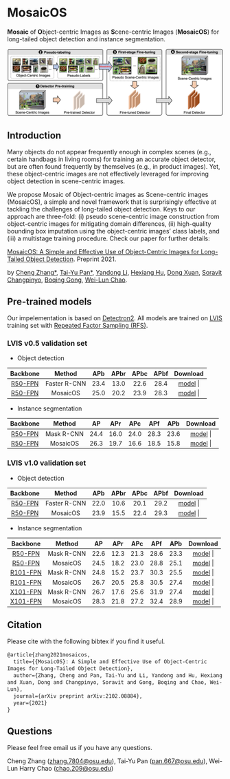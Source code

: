 # MosaicOS
**Mosaic** of **O**bject-centric Images as **S**cene-centric Images (**MosaicOS**) for long-tailed object detection and instance segmentation.

![](image/mosaicos.png)

## Introduction
Many objects do not appear frequently enough in complex scenes (e.g., certain handbags in living rooms) for 
training an accurate object detector, but are often found frequently by themselves (e.g., in product images). 
Yet, these object-centric images are not effectively leveraged for improving object detection in scene-centric 
images. 

We propose Mosaic of Object-centric images as Scene-centric images (MosaicOS), a simple and novel framework that is surprisingly effective at tackling the challenges of long-tailed object detection. Keys to our approach
are three-fold: (i) pseudo scene-centric image construction from object-centric images for mitigating domain differences, (ii) high-quality bounding box imputation using
the object-centric images’ class labels, and (iii) a multistage training procedure. Check our paper for further details:

[MosaicOS: 
A Simple and Effective Use of Object-Centric Images for Long-Tailed Object Detection](https://arxiv.org/abs/2102.08884).
Preprint 2021.

by [Cheng Zhang*](https://czhang0528.github.io/), [Tai-Yu Pan*](https://scholar.google.com/citations?user=c67q8toAAAAJ&hl=en), 
[Yandong Li](https://cold-winter.github.io/), [Hexiang Hu](http://www.hexianghu.com/), [Dong Xuan](https://web.cse.ohio-state.edu/~xuan.3/), 
[Soravit Changpinyo](http://www-scf.usc.edu/~schangpi/), [Boqing Gong](http://boqinggong.info/), [Wei-Lun Chao](https://sites.google.com/view/wei-lun-harry-chao). 


## Pre-trained models

Our impelementation is based on [Detectron2](https://github.com/facebookresearch/detectron2).
All models are trained on [LVIS](https://www.lvisdataset.org/) training set with [Repeated Factor 
Sampling (RFS)](https://arxiv.org/abs/1908.03195). 

### LVIS v0.5 validation set
* Object detection

| Backbone | Method | APb | APbr | APbc | APbf | Download |
| :----: | :----: | :----:|:----: |:----: |:----: |:----: |
|[R50-FPN]() | Faster R-CNN | 23.4 | 13.0 | 22.6 | 28.4 | [model](https://buckeyemailosu-my.sharepoint.com/:u:/g/personal/pan_667_buckeyemail_osu_edu/ES8mmUMhyJ9GkNeDIwNhvB0BV5PYjWIfhtNE06ttws_gog?e=0CHcAO) &#124; |
|[R50-FPN]() | MosaicOS | 25.0 | 20.2 | 23.9 | 28.3 | [model](https://buckeyemailosu-my.sharepoint.com/:u:/g/personal/pan_667_buckeyemail_osu_edu/ERJE9Kh-gBhLhqysyqZbcyQBP9RjPo_oe_gtm8jI5OP8Eg?e=9XP6kH) &#124; |

* Instance segmentation

|Backbone| Method | AP | APr | APc | APf | APb | Download |
| :----:| :----: | :----: |:----: |:----: |:----: |:----: |:----: |
|[R50-FPN](https://github.com/facebookresearch/detectron2/blob/master/configs/LVISv0.5-InstanceSegmentation/mask_rcnn_R_50_FPN_1x.yaml) |Mask R-CNN| 24.4 | 16.0 | 24.0 | 28.3 | 23.6 | [model](https://dl.fbaipublicfiles.com/detectron2/LVISv0.5-InstanceSegmentation/mask_rcnn_R_50_FPN_1x/144219072/model_final_571f7c.pkl) &#124; |
|[R50-FPN](https://github.com/facebookresearch/detectron2/blob/master/configs/LVISv0.5-InstanceSegmentation/mask_rcnn_R_50_FPN_1x.yaml) | MosaicOS | 26.3 | 19.7 | 16.6 | 18.5 | 15.8 | [model](https://buckeyemailosu-my.sharepoint.com/:u:/g/personal/pan_667_buckeyemail_osu_edu/ES5orlT__VlLk1DUdH6K2dABmJF4jIo25b2AbommVTiHrw?e=GexjL5) &#124; |


### LVIS v1.0 validation set

* Object detection

| Backbone | Method | APb | APbr | APbc | APbf | Download |
| :----: | :----: | :----:|:----: |:----: |:----: |:----: |
|[R50-FPN]() | Faster R-CNN | 22.0 | 10.6 | 20.1 | 29.2 | [model](https://buckeyemailosu-my.sharepoint.com/:u:/g/personal/pan_667_buckeyemail_osu_edu/EYQAaDzq5PxNrdN5mvNXIowB-WGFKKtN8LD5mTHn1mxFCg?e=MpozsL) &#124; |
|[R50-FPN]() | MosaicOS | 23.9 | 15.5 | 22.4 | 29.3 | [model](https://buckeyemailosu-my.sharepoint.com/:u:/g/personal/pan_667_buckeyemail_osu_edu/EVbkrKCwxhxJnZYqti2kv9MBl_Mw1FdkiUNlipWCABxOAg?e=DVyDrs) &#124; |

* Instance segmentation

|Backbone| Method | AP | APr | APc | APf | APb | Download |
| :----:| :----: | :----: |:----: |:----: |:----: |:----: |:----: |
|[R50-FPN](https://github.com/facebookresearch/detectron2/blob/master/configs/LVISv1-InstanceSegmentation/mask_rcnn_R_50_FPN_1x.yaml) |Mask R-CNN| 22.6 | 12.3 | 21.3 | 28.6 | 23.3 | [model](https://buckeyemailosu-my.sharepoint.com/:u:/g/personal/pan_667_buckeyemail_osu_edu/EUC2q_cquVxOuTbT0Jhs_jsBI-KWqZBzH65xc7O8TDq0bA?e=7bZudB) &#124; |
|[R50-FPN](https://github.com/facebookresearch/detectron2/blob/master/configs/LVISv1-InstanceSegmentation/mask_rcnn_R_50_FPN_1x.yaml) | MosaicOS | 24.5 | 18.2 | 23.0 | 28.8 | 25.1 | [model](https://buckeyemailosu-my.sharepoint.com/:u:/g/personal/pan_667_buckeyemail_osu_edu/Ebgvod--mcNCtlJd-Zx2fgIBK9DPY0ljV8KAzDGoY0fKCg?e=dePYhu) &#124; |
|[R101-FPN](https://github.com/facebookresearch/detectron2/blob/master/configs/LVISv1-InstanceSegmentation/mask_rcnn_R_101_FPN_1x.yaml) |Mask R-CNN| 24.8 | 15.2 | 23.7 | 30.3 | 25.5 | [model](https://buckeyemailosu-my.sharepoint.com/:u:/g/personal/pan_667_buckeyemail_osu_edu/EcxslJyXWLRFosAWNPVhNnoBI8-A26VwcIlz9g9_LJLPrQ?e=eq9ph1) &#124; |
|[R101-FPN](https://github.com/facebookresearch/detectron2/blob/master/configs/LVISv1-InstanceSegmentation/mask_rcnn_R_101_FPN_1x.yaml) | MosaicOS | 26.7 | 20.5 | 25.8 | 30.5 | 27.4 | [model](https://buckeyemailosu-my.sharepoint.com/:u:/g/personal/pan_667_buckeyemail_osu_edu/ESgvEq70ZcBMpGmxh8dNkzABXdNrubZ4vgLJcAeyNrcFag?e=xpSxYh) &#124; |
|[X101-FPN](https://github.com/facebookresearch/detectron2/blob/master/configs/LVISv1-InstanceSegmentation/mask_rcnn_X_101_32x8d_FPN_1x.yaml) |Mask R-CNN| 26.7 | 17.6 | 25.6 | 31.9 | 27.4 | [model](https://buckeyemailosu-my.sharepoint.com/:u:/g/personal/pan_667_buckeyemail_osu_edu/EbpyIygM7xxMmx3yGsuaGAEBRGnlf4uDim1LmtepiVC_8g?e=M06hb3) &#124; |
|[X101-FPN](https://github.com/facebookresearch/detectron2/blob/master/configs/LVISv1-InstanceSegmentation/mask_rcnn_X_101_32x8d_FPN_1x.yaml) | MosaicOS | 28.3 | 21.8 | 27.2 | 32.4 | 28.9 | [model](https://buckeyemailosu-my.sharepoint.com/:u:/g/personal/pan_667_buckeyemail_osu_edu/EdnZuTTz-BxGn5ZmaXD_5mYB5kfR_VEoQnUr7Sia0G8HqA?e=5povyB) &#124; |

## Citation
Please cite with the following bibtex if you find it useful.
```
@article{zhang2021mosaicos,
  title={{MosaicOS}: A Simple and Effective Use of Object-Centric Images for Long-Tailed Object Detection},
  author={Zhang, Cheng and Pan, Tai-Yu and Li, Yandong and Hu, Hexiang and Xuan, Dong and Changpinyo, Soravit and Gong, Boqing and Chao, Wei-Lun},
  journal={arXiv preprint arXiv:2102.08884},
  year={2021}
}
```

## Questions
Please feel free email us if you have any questions.

Cheng Zhang (zhang.7804@osu.edu), Tai-Yu Pan (pan.667@osu.edu), Wei-Lun Harry Chao (chao.209@osu.edu)
